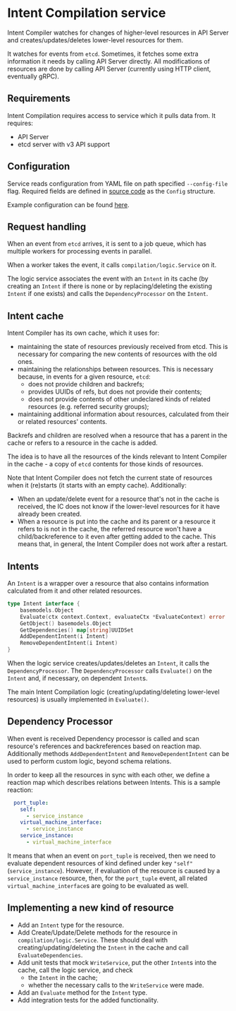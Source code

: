 # Intent Compilation service

Intent Compiler watches for changes of higher-level resources in API Server
and creates/updates/deletes lower-level resources for them.

It watches for events from `etcd`.
Sometimes, it fetches some extra information it needs by calling API Server directly.
All modifications of resources are done by calling API Server (currently using HTTP client, eventually gRPC).

## Requirements

Intent Compilation requires access to service which it pulls data from.
It requires:

* API Server
* etcd server with v3 API support

## Configuration

Service reads configuration from YAML file on path specified `--config-file` flag.
Required fields are defined in [source code](../pkg/compilation/config/config.go)
as the `Config` structure.

Example configuration can be found [here](../sample/contrail.yml).

## Request handling

When an event from `etcd` arrives, it is sent to a job queue,
which has multiple workers for processing events in parallel.

When a worker takes the event, it calls `compilation/logic.Service` on it.

The logic service associates the event with an `Intent` in its cache
(by creating an `Intent` if there is none
or by replacing/deleting the existing `Intent` if one exists)
and calls the `DependencyProcessor` on the `Intent`.

## Intent cache

Intent Compiler has its own cache, which it uses for:
- maintaining the state of resources previously received from etcd. This is necessary for comparing the new contents of resources with the old ones.
- maintaining the relationships between resources. This is necessary because, in events for a given resource, `etcd`:
  - does not provide children and backrefs;
  - provides UUIDs of refs, but does not provide their contents;
  - does not provide contents of other undeclared kinds of related resources (e.g. referred security groups);
- maintaining additional information about resources, calculated from their or related resources' contents.

Backrefs and children are resolved when a resource that has a parent in the cache or refers to a resource in the cache is added.

The idea is to have all the resources of the kinds relevant to Intent Compiler in the cache -
a copy of `etcd` contents for those kinds of resources.

Note that Intent Compiler does not fetch the current state of resources when it (re)starts (it starts with an empty cache).
Additionally:
- When an update/delete event for a resource that's not in the cache is received,
  the IC does not know if the lower-level resources for it have already been created.
- When a resource is put into the cache and its parent or a resource it refers to is not in the cache,
  the referred resource won't have a child/backreference to it even after getting added to the cache.
This means that, in general, the Intent Compiler does not work after a restart.

## Intents

An `Intent` is a wrapper over a resource
that also contains information calculated from it and other related resources.

```go
type Intent interface {
	basemodels.Object
	Evaluate(ctx context.Context, evaluateCtx *EvaluateContext) error
	GetObject() basemodels.Object
	GetDependencies() map[string]UUIDSet
	AddDependentIntent(i Intent)
	RemoveDependentIntent(i Intent)
}
```

When the logic service creates/updates/deletes an `Intent`, it calls the `DependencyProcessor`.
The `DependencyProcessor` calls `Evaluate()` on the `Intent` and, if necessary, on dependent `Intent`s.

The main Intent Compilation logic (creating/updating/deleting lower-level resources)
is usually implemented in `Evaluate()`.

## Dependency Processor

When event is received Dependency processor is called and scan resource's references and backreferences based on reaction map. Additionally methods `AddDependentIntent` and `RemoveDependentIntent` can be used to perform custom logic, beyond schema relations.

In order to keep all the resources in sync with each other, we define a reaction map which describes relations between Intents. This is a sample reaction:

```yaml
  port_tuple:
    self:
      - service_instance
    virtual_machine_interface:
      - service_instance
    service_instance:
      - virtual_machine_interface
```

It means that when an event on `port_tuple` is received, then we need to evaluate dependent resources of kind defined under key `"self"` (`service_instance`).
However, if evaluation of the resource is caused by a `service_instance` resource, then, for the `port_tuple` event, all related `virtual_machine_interface`s are going to be evaluated as well.

## Implementing a new kind of resource

- Add an `Intent` type for the resource.
- Add Create/Update/Delete methods for the resource in `compilation/logic.Service`. These should deal with creating/updating/deleting the `Intent` in the cache and call `EvaluateDependencies`.
- Add unit tests that mock `WriteService`, put the other `Intent`s into the cache, call the logic service, and check
  - the `Intent` in the cache;
  - whether the necessary calls to the `WriteService` were made.
- Add an `Evaluate` method for the `Intent` type.
- Add integration tests for the added functionality.
